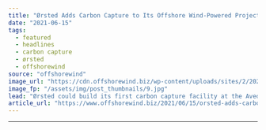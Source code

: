 ```yaml
---
title: "Ørsted Adds Carbon Capture to Its Offshore Wind-Powered Project in Denmark"
date: "2021-06-15"
tags: 
  - featured
  - headlines
  - carbon capture
  - ørsted
  - offshorewind
source: "offshorewind"
image_url: "https://cdn.offshorewind.biz/wp-content/uploads/sites/2/2021/06/15102003/Aved%C3%B8re-Power-Station_-c-Orsted.jpg"
image_fp: "/assets/img/post_thumbnails/9.jpg"
lead: "Ørsted could build its first carbon capture facility at the Avedøre Power Station in"
article_url: "https://www.offshorewind.biz/2021/06/15/orsted-adds-carbon-capture-to-its-offshore-wind-powered-project-in-denmark/"
---
```


---
